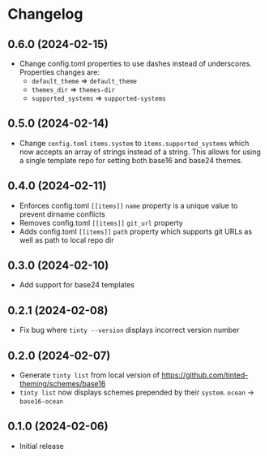 # Changelog

## 0.6.0 (2024-02-15)

- Change config.toml properties to use dashes instead of underscores.
  Properties changes are:
  - `default_theme` => `default_theme`
  - `themes_dir` => `themes-dir`
  - `supported_systems` => `supported-systems`

## 0.5.0 (2024-02-14)

- Change `config.toml` `items.system` to `items.supported_systems` which
  now accepts an array of strings instead of a string. This allows for
  using a single template repo for setting both base16 and base24
  themes.

## 0.4.0 (2024-02-11)

- Enforces config.toml `[[items]]` `name` property is a unique value to
  prevent dirname conflicts
- Removes config.toml `[[items]]` `git_url` property
- Adds config.toml `[[items]]` `path` property which supports git URLs
  as well as path to local repo dir

## 0.3.0 (2024-02-10)

- Add support for base24 templates

## 0.2.1 (2024-02-08)

- Fix bug where `tinty --version` displays incorrect version number

## 0.2.0 (2024-02-07)

- Generate `tinty list` from local version of
  https://github.com/tinted-theming/schemes/base16
- `tinty list` now displays schemes prepended by their `system`.
  `ocean` -> `base16-ocean`

## 0.1.0 (2024-02-06)

- Initial release
